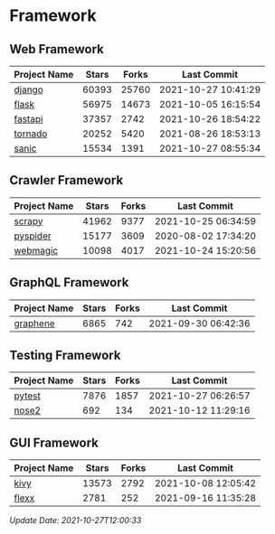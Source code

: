# Framework

## Web Framework
| Project Name | Stars | Forks | Last Commit |
| ------------ | ----- | ----- | ----------- |
| [django](https://github.com/django/django) | 60393 | 25760 | 2021-10-27 10:41:29 |
| [flask](https://github.com/pallets/flask) | 56975 | 14673 | 2021-10-05 16:15:54 |
| [fastapi](https://github.com/tiangolo/fastapi) | 37357 | 2742 | 2021-10-26 18:54:22 |
| [tornado](https://github.com/tornadoweb/tornado) | 20252 | 5420 | 2021-08-26 18:53:13 |
| [sanic](https://github.com/sanic-org/sanic) | 15534 | 1391 | 2021-10-27 08:55:34 |

## Crawler Framework
| Project Name | Stars | Forks | Last Commit |
| ------------ | ----- | ----- | ----------- |
| [scrapy](https://github.com/scrapy/scrapy) | 41962 | 9377 | 2021-10-25 06:34:59 |
| [pyspider](https://github.com/binux/pyspider) | 15177 | 3609 | 2020-08-02 17:34:20 |
| [webmagic](https://github.com/code4craft/webmagic) | 10098 | 4017 | 2021-10-24 15:20:56 |

## GraphQL Framework
| Project Name | Stars | Forks | Last Commit |
| ------------ | ----- | ----- | ----------- |
| [graphene](https://github.com/graphql-python/graphene) | 6865 | 742 | 2021-09-30 06:42:36 |

## Testing Framework
| Project Name | Stars | Forks | Last Commit |
| ------------ | ----- | ----- | ----------- |
| [pytest](https://github.com/pytest-dev/pytest) | 7876 | 1857 | 2021-10-27 06:26:57 |
| [nose2](https://github.com/nose-devs/nose2) | 692 | 134 | 2021-10-12 11:29:16 |

## GUI Framework
| Project Name | Stars | Forks | Last Commit |
| ------------ | ----- | ----- | ----------- |
| [kivy](https://github.com/kivy/kivy) | 13573 | 2792 | 2021-10-08 12:05:42 |
| [flexx](https://github.com/flexxui/flexx) | 2781 | 252 | 2021-09-16 11:35:28 |

*Update Date: 2021-10-27T12:00:33*